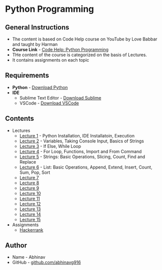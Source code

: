 # Python Programming
## General Instructions
* The content is based on Code Help course on YouTube by Love Babbar and taught by Harman
* __Course Link__ - [Code Help: Python Programming](https://www.youtube.com/watch?v=xSDLwlAAVNg&list=PLDzeHZWIZsTrPQHBWT0Rxjc37n6DjUpbf)
* THe content of the course is categorized on the basis of Lectures.
* It contains assignments on each topic

## Requirements
* __Python__ - [Download Python](https://www.python.org/downloads/)
* __IDE__ 
  * Sublime Text Editor - [Download Sublime](https://www.sublimetext.com/3)
  * VSCode - [Download VSCode](https://code.visualstudio.com/download)

## Contents
* Lectures
  * [Lecture 1](https://github.com/abhinavg916/ytcodehelp-python/tree/master/Lectures/Lecture1) - Python Installation, IDE Installatoin, Execution
  * [Lecture 2](https://github.com/abhinavg916/ytcodehelp-python/tree/master/Lectures/Lecture2) - Variables, Taking Console Input, Basics of Strings
  * [Lecture 3](https://github.com/abhinavg916/ytcodehelp-python/tree/master/Lectures/Lecture3) - If Else, While Loop
  * [Lecture 4](https://github.com/abhinavg916/ytcodehelp-python/tree/master/Lectures/Lecture4) - For Loop, Functions, Import and From Command
  * [Lecture 5](https://github.com/abhinavg916/ytcodehelp-python/tree/master/Lectures/Lecture5) - Strings: Basic Operations, Slicing, Count, Find and Replace
  * [Lecture 6](https://github.com/abhinavg916/ytcodehelp-python/tree/master/Lectures/Lecture6) - List: Basic Operations, Append, Extend, Insert, Count, Sum, Pop, Sort
  * [Lecture 7]()
  * [Lecture 8]()
  * [Lecture 9]()
  * [Lecture 10]()
  * [Lecture 11]()
  * [Lecture 12]()
  * [Lecture 13]()
  * [Lecture 14]()
  * [Lecture 15]()
* Assignments
  * [Hackerrank](https://github.com/abhinavg916/ytcodehelp-python/tree/master/Assignments/Hackerrank)

## Author
* Name - Abhinav
* GitHub - [github.com/abhinavg916](https://github.com/abhinavg916)
